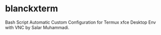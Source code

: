 # blanckxterm
Bash Script Automatic Custom Configuration for Termux xfce Desktop Env with VNC by Salar Muhammadi.
